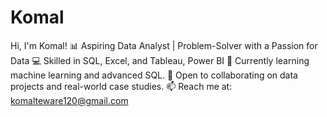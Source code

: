 # Komal
 Hi, I'm Komal! 📊 Aspiring Data Analyst | Problem-Solver with a Passion for Data 💻 Skilled in SQL, Excel, and Tableau, Power BI 🌱 Currently learning machine learning and advanced SQL. 🎯 Open to collaborating on data projects and real-world case studies. 📫 Reach me at: komalteware120@gmail.com

